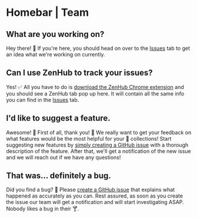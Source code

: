 # Homebar | Team

## What are you working on?

Hey there! 👋 If you're here, you should head on over to the [Issues](https://github.com/Homebar/team/issues) tab to get an idea what we're working on currently. 

## Can I use ZenHub to track your issues?

Yes! ✅ All you have to do is [download the ZenHub Chrome extension](https://chrome.google.com/webstore/detail/zenhub-for-github/ogcgkffhplmphkaahpmffcafajaocjbd?hl=en-US) and you should see a ZenHub tab pop up here. It will contain all the same info you can find in the [Issues](https://github.com/Homebar/team/issues) tab.

## I'd like to suggest a feature.

Awesome! 🎉 First of all, thank you! 🙏 We really want to get your feedback on what features would be the most helpful for your 🥃 collections! Start suggesting new features by [simply creating a GitHub issue](https://github.com/Homebar/team/issues/new) with a thorough description of the feature. After that, we'll get a notification of the new issue and we will reach out if we have any questions!

## That was... definitely a bug.

Did you find a bug? 🔎 Please [create a GitHub issue](https://github.com/Homebar/team/issues/new) that explains what happened as accurately as you can. Rest assured, as soon as you create the issue our team will get a notification and will start investigating ASAP. Nobody likes a bug in their 🍸.
